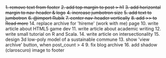 ~~1. remove text from footer~~
~~2. add top margin to post > h1~~
~~3. add horizontal margin to nav-header & logo~~
~~4. increase jumbotron size~~
~~5. add text to jumbotron~~
~~6. @import Rubik~~
~~7. center nav-header vertically~~
~~8. add >> to Read more~~
14. replace archive for 'hireme' (work with me) page
10. write article about HTML5 game dev
11. write article about academic writing
12. write small tutorial on R and Scala. 
14. write article on intersectionality
15. design 3d low-poly model of a sustainable commune 
13. show 'view archive' button, when post_count > 4
9. fix blog archive
16. add shadow (claroscuro) image to footer


